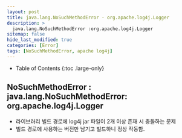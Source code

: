 ```yaml
---
layout: post
title: java.lang.NoSuchMethodError - org.apache.log4j.Logger
description: >
  java.lang.NoSuchMethodError :org.apache.log4j.Logger
sitemap: false
hide_last_modified: true
categories: [Error]
tags: [NoSuchMethodError, apache log4j]
---
```


- Table of Contents
{:toc .large-only}

## NoSuchMethodError : java.lang.NoSuchMethodError: org.apache.log4j.Logger

- 라이브러리 빌드 경로에 log4j jar 파일이 2개 이상 존재 시 충돌하는 문제
- 빌드 경로에 사용하는 버전만 남기고 빌드하니 정상 작동함.

